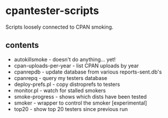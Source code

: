 cpantester-scripts
==================

Scripts loosely connected to CPAN smoking.

contents
--------

* autokillsmoke - doesn't do anything... yet!
* cpan-uploads-per-year - list CPAN uploads by year
* cpanrepdb - update database from various reports-sent.db's
* cpanrepq - query my testers database
* deploy-prefs.pl - copy distroprefs to testers
* monitor.pl - watch for stalled smokers
* smoke-progress - shows which dists have been tested
* smoker - wrapper to control the smoker [experimental]
* top20 - show top 20 testers since previous run
